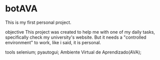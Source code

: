 # botAVA


This is my first personal project.

objective
    This project was created to help me with one of my daily tasks,
specifically check my university's website. But it needs a "controlled environment" to work, like i said, it is personal.

tools
    selenium;
    pyautogui;
    Ambiente Virtual de Aprendizado(AVA);





